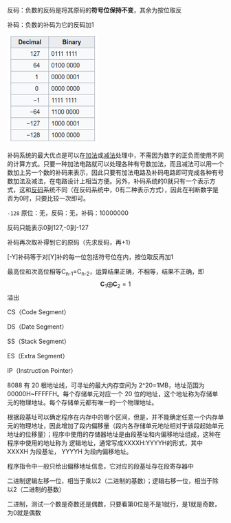 反码：负数的反码是将其原码的**符号位保持不变**，其余为按位取反

补码：负数的补码为它的反码加1

![](补码.png)

补码系统的最大优点是可以在[加法](https://zh.wikipedia.org/wiki/加法)或[减法](https://zh.wikipedia.org/wiki/減法)处理中，不需因为数字的正负而使用不同的计算方式。只要一种加法电路就可以处理各种有号数加法，而且减法可以用一个数加上另一个数的补码来表示，因此只要有加法电路及补码电路即可完成各种有号数加法及减法，在电路设计上相当方便。另外，补码系统的0就只有一个表示方式，这和[反码](https://zh.wikipedia.org/wiki/一補數)系统不同（在反码系统中，0有二种表示方式），因此在判断数字是否为0时，只要比较一次即可。

`-128`  原位：无，反码：无，补码：10000000

反码只能表示0到127,-0到-127

补码再次取补得到它的原码（先求反码，再+1）

[-Y]补码等于对[Y]补的每一位包括符号位在内，按位取反再加1

最高位和次高位相等C<sub>n-1</sub>=C<sub>n-2</sub>，运算结果正确，不相等，结果不正确，即
$$
\mathbf{C}_1\bigoplus\mathbf{C}_2 = 1
$$
溢出

CS（Code Segment）

DS（Date Segment）

SS（Stack Segment）

ES（Extra Segment）

IP（Instruction Pointer）

8088 有 20 根地址线，可寻址的最大内存空间为 2^20=1MB，地址范围为 00000H~FFFFFH。每个存储单元对应一个 20 位的地址，这个地址称为存储单元的物理地址。每个存储单元都有唯一的一个物理地址。

 根据段基址可以确定程序在内存中的哪个区间，但是，并不能确定任意一个内存单元的物理地址，因此增加了段内偏移量（段内各存储单元地址相对于该段起始单元地址的位移量）；程序中使用的存储器地址是由段基址和内偏移地址组成，这种在程序中使用的地址称为 逻辑地址，通常写成XXXXH:YYYYH的形式，其中 XXXXH 为段基址， YYYYH 为段内偏移地址。

程序指令中一般只给出偏移地址信息，它对应的段基址存在段寄存器中

二进制逻辑左移一位，相当于乘以2（二进制的基数）；逻辑右移一位，相当于除以2（二进制的基数）

二进制，测试一个数是奇数还是偶数，只要看第0位是不是1就行，是1就是奇数，为0就是偶数